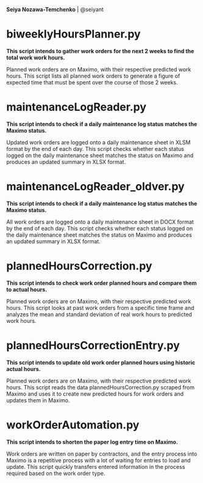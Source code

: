 **Seiya Nozawa-Temchenko** | @seiyant

# biweeklyHoursPlanner.py

**This script intends to gather work orders for the next 2 weeks to find the total work work hours.**

Planned work orders are on Maximo, with their respective predicted work hours.
This script lists all planned work orders to generate a figure of expected time that must be spent over the course of those 2 weeks.

# maintenanceLogReader.py

**This script intends to check if a daily maintenance log status matches the Maximo status.**

Updated work orders are logged onto a daily maintenance sheet in XLSM format by the end of each day.
This script checks whether each status logged on the daily maintenance sheet matches the status on Maximo and produces an updated summary in XLSX format.

# maintenanceLogReader_oldver.py

**This script intends to check if a daily maintenance log status matches the Maximo status.**

All work orders are logged onto a daily maintenance sheet in DOCX format by the end of each day.
This script checks whether each status logged on the daily maintenance sheet matches the status on Maximo and produces an updated summary in XLSX format.

# plannedHoursCorrection.py

**This script intends to check work order planned hours and compare them to actual hours.**

Planned work orders are on Maximo, with their respective predicted work hours.
This script looks at past work orders from a specific time frame and analyzes the mean and standard deviation of real work hours to predicted work hours.

# plannedHoursCorrectionEntry.py

**This script intends to update old work order planned hours using historic actual hours.**

Planned work orders are on Maximo, with their respective predicted work hours.
This script reads the data plannedHoursCorrection.py scraped from Maximo and uses it to create new predicted hours for work orders and updates them in Maximo.

# workOrderAutomation.py

**This script intends to shorten the paper log entry time on Maximo.**

Work orders are written on paper by contractors, and the entry process into Maximo is a repetitive process with a lot of waiting for entries to load and update. 
This script quickly transfers entered information in the process required based on the work order type.
